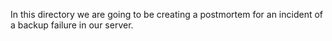 In this directory we are going to be creating a postmortem for an incident of a backup failure in our server.
